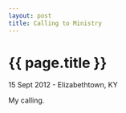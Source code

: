 ```yaml
---
layout: post
title: Calling to Ministry
---
```


{{ page.title }}
================

<p class="meta">15 Sept 2012 - Elizabethtown, KY</p>

My calling.
